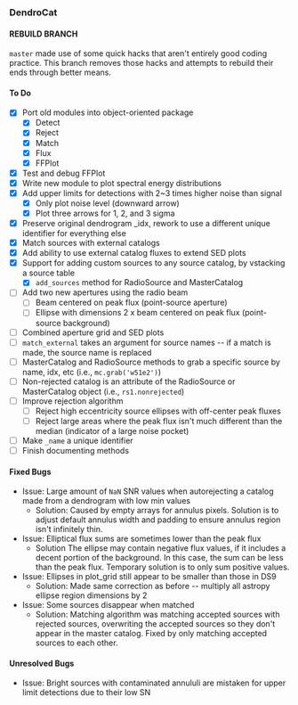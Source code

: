 ### DendroCat
#### REBUILD BRANCH
`master` made use of some quick hacks that aren't entirely good coding practice. This branch removes those hacks and attempts to rebuild their ends through better means.

#### To Do
 - [X] Port old modules into object-oriented package
    - [X] Detect
    - [X] Reject
    - [X] Match
    - [X] Flux
    - [X] FFPlot
 - [X] Test and debug FFPlot
 - [X] Write new module to plot spectral energy distributions
 - [X] Add upper limits for detections with 2~3 times higher noise than signal
    - [X] Only plot noise level (downward arrow)
    - [X] Plot three arrows for 1, 2, and 3 sigma
 - [X] Preserve original dendrogram _idx, rework to use a different unique identifier for everything else
 - [X] Match sources with external catalogs
 - [X] Add ability to use external catalog fluxes to extend SED plots
 - [X] Support for adding custom sources to any source catalog, by vstacking a source table
    - [X] `add_sources` method for RadioSource and MasterCatalog
 - [ ] Add two new apertures using the radio beam
    - [ ] Beam centered on peak flux (point-source aperture)
    - [ ] Ellipse with dimensions 2 x beam centered on peak flux (point-source background)
 - [ ] Combined aperture grid and SED plots
 - [ ] `match_external` takes an argument for source names -- if a match is made, the source name is replaced
 - [ ] MasterCatalog and RadioSource methods to grab a specific source by name, idx, etc (i.e., `mc.grab('w51e2')`)
 - [ ] Non-rejected catalog is an attribute of the RadioSource or MasterCatalog object (i.e., `rs1.nonrejected`)
 - [ ] Improve rejection algorithm
    - [ ] Reject high eccentricity source ellipses with off-center peak fluxes
    - [ ] Reject large areas where the peak flux isn't much different than the median (indicator of a large noise pocket)
 - [ ] Make `_name` a unique identifier
 - [ ] Finish documenting methods
 
#### Fixed Bugs
 - Issue: Large amount of `NaN` SNR values when autorejecting a catalog made from a dendrogram with low min values
    - Solution: Caused by empty arrays for annulus pixels. Solution is to adjust default annulus width and padding to ensure annulus region isn't infinitely thin.
 - Issue: Elliptical flux sums are sometimes lower than the peak flux
    - Solution The ellipse may contain negative flux values, if it includes a decent portion of the background. In this case, the sum can be less than the peak flux. Temporary solution is to only sum positive values.
 - Issue: Ellipses in plot_grid still appear to be smaller than those in DS9
    - Solution: Made same correction as before -- multiply all astropy ellipse region dimensions by 2
 - Issue: Some sources disappear when matched
    - Solution: Matching algorithm was matching accepted sources with rejected sources, overwriting the accepted sources so they don't appear in the master catalog. Fixed by only matching accepted sources to each other.

#### Unresolved Bugs
 - Issue: Bright sources with contaminated annululi are mistaken for upper limit detections due to their low SN

